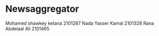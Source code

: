 # Newsaggregator
 Mohamed shawkey ketana 2101287
 Nada Yasser Kamal 2101328
 Rana Abdelaal Ali 2101465
